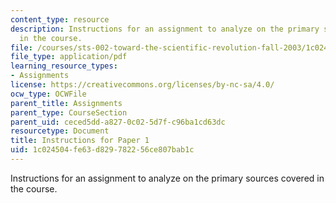 ```yaml
---
content_type: resource
description: Instructions for an assignment to analyze on the primary sources covered
  in the course.
file: /courses/sts-002-toward-the-scientific-revolution-fall-2003/1c024504fe63d829782256ce807bab1c_assignments.pdf
file_type: application/pdf
learning_resource_types:
- Assignments
license: https://creativecommons.org/licenses/by-nc-sa/4.0/
ocw_type: OCWFile
parent_title: Assignments
parent_type: CourseSection
parent_uid: ceced5dd-a827-0c02-5d7f-c96ba1cd63dc
resourcetype: Document
title: Instructions for Paper 1
uid: 1c024504-fe63-d829-7822-56ce807bab1c
---
```

Instructions for an assignment to analyze on the primary sources covered in the course.